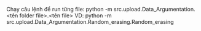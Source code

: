 Chạy câu lệnh để run từng file:
python -m src.upload.Data_Argumentation.<tên folder file>.<tên file>
  VD:
    python -m src.upload.Data_Argumentation.Random_erasing.Random_erasing   
